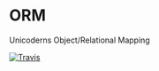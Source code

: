 # ORM
Unicoderns Object/Relational Mapping

[![Travis](https://travis-ci.org/unicoderns/ORM.svg?branch=master)](https://travis-ci.org/unicoderns/ORM)
